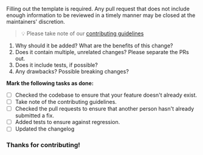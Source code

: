 Filling out the template is required. Any pull request that does not include enough information to be reviewed in a timely manner may be closed at the maintainers' discretion.


> 💡 Please take note of our [contributing guidelines](https://github.com/abordage/.github/blob/master/CONTRIBUTING.md)

1. Why should it be added? What are the benefits of this change?
2. Does it contain multiple, unrelated changes? Please separate the PRs out.
3. Does it include tests, if possible?
4. Any drawbacks? Possible breaking changes?

**Mark the following tasks as done:**
- [ ] Checked the codebase to ensure that your feature doesn't already exist.
- [ ] Take note of the contributing guidelines.
- [ ] Checked the pull requests to ensure that another person hasn't already submitted a fix.
- [ ] Added tests to ensure against regression.
- [ ] Updated the changelog

### Thanks for contributing!
